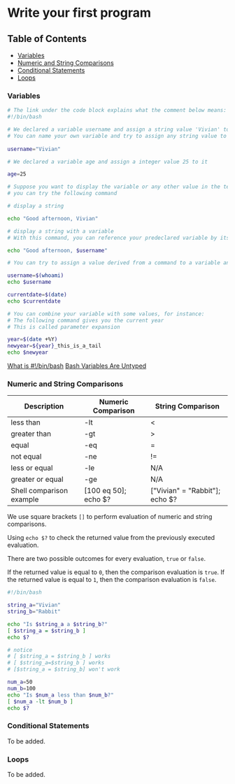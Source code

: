 # Write your first program

## Table of Contents
- [Variables](#variables)
- [Numeric and String Comparisons](#numeric-and-string-comparisons)
- [Conditional Statements](#conditional-statements)
- [Loops](#loops)

### Variables
```bash
# The link under the code block explains what the comment below means: 
#!/bin/bash

# We declared a variable username and assign a string value 'Vivian' to it
# You can name your own variable and try to assign any string value to it
  
username="Vivian"

# We declared a variable age and assign a integer value 25 to it

age=25

# Suppose you want to display the variable or any other value in the terminal,
# you can try the following command

# display a string

echo "Good afternoon, Vivian"

# display a string with a variable
# With this command, you can reference your predeclared variable by its name with a $ sign prefixed to it 

echo "Good afternoon, $username"

# You can try to assign a value derived from a command to a variable and display it

username=$(whoami)
echo $username

currentdate=$(date)
echo $currentdate

# You can combine your variable with some values, for instance:
# The following command gives you the current year
# This is called parameter expansion

year=$(date +%Y)
newyear=${year}_this_is_a_tail
echo $newyear

```
[What is #!/bin/bash](https://medium.com/@codingmaths/bin-bash-what-exactly-is-this-95fc8db817bf#:~:text=%2Fbin%2Fbash%20is%20the%20most,well%20developed%20and%20better%20syntax.)
[Bash Variables Are Untyped](https://tldp.org/LDP/abs/html/untyped.html)

### Numeric and String Comparisons
|Description|Numeric Comparison|String Comparison|
|-----|-----|-----|
|less than|-lt|<|
|greater than|-gt|>|
|equal|-eq|=|
|not equal|-ne|!=|
|less or equal|-le|N/A|
|greater or equal|-ge|N/A|
|Shell comparison example|[100 eq 50]; echo $?|["Vivian" = "Rabbit"]; echo $?|

We use square brackets `[]` to perform evaluation of numeric and string comparisons.


Using `echo $?` to check the returned value from the previously executed evaluation.


There are two possible outcomes for every evaluation, `true` or `false`.


If the returned value is equal to `0`, then the comparison evaluation is `true`.
If the returned value is equal to `1`, then the comparison evaluation is `false`.

```bash
#!/bin/bash

string_a="Vivian"
string_b="Rabbit"

echo "Is $string_a a $string_b?"
[ $string_a = $string_b ]
echo $?

# notice
# [ $string_a = $string_b ] works
# [ $string_a=$string_b ] works
# [$string_a = $string_b] won't work

num_a=50
num_b=100
echo "Is $num_a less than $num_b?"
[ $num_a -lt $num_b ]
echo $?
```

### Conditional Statements
To be added.

### Loops
To be added.
